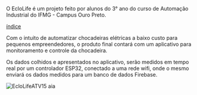 O EcloLife é um projeto feito por alunos do 3° ano do curso de Automação Industrial do IFMG - Campus Ouro Preto. 

[índice](https://user-images.githubusercontent.com/106920766/205150036-6e5ae6a3-8ee3-4f73-84d2-590bbd82eb98.jpeg)

Com o intuito de automatizar chocadeiras elétricas a baixo custo para pequenos empreendedores, o produto final contará com um aplicativo para monitoramento e controle da chocadeira.

Os dados colhidos e apresentados no aplicativo, serão medidos em tempo real por um controlador ESP32, conectado a uma rede wifi, onde o mesmo enviará os dados medidos para um banco de dados Firebase.

![EcloLifeATV15 aia](https://user-images.githubusercontent.com/106920766/205150558-0d7a1dce-61e5-42ee-ace3-82ef3caaecf2.png)


